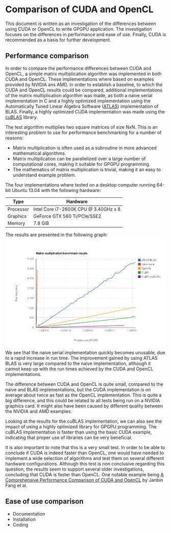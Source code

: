 Comparison of CUDA and OpenCL
=============================

This document is written as an investigation of the differences between using CUDA or OpenCL to write GPGPU application. The investigation focuses on the differences in performance and ease of use. Finally, CUDA is recommended as a basis for further development.


Performance comparison
----------------------

In order to compare the performance differences between CUDA and OpenCL, a simple matrix multiplication algorithm was implemented in both CUDA and OpenCL. These implementations where based on examples provided by NVIDIA ans AMD. In order to establish a baseline, to which the CUDA and OpenCL results could be compared, additional implementations of the matrix multiplication algorithm was made, as both a naive serial implementation in C and a highly optimized implementation using the Automatically Tuned Linear Algebra Software ([ATLAS](http://math-atlas.sourceforge.net/)) implementation of BLAS. Finally, a highly optimized CUDA implementation was made using the [cuBLAS](https://developer.nvidia.com/cuBLAS) library.

The test algorithm multiplies two square matrices of size NxN. This is an interesting problem to use for performance benchmarking for a number of reasons:

* Matrix multiplication is often used as a subroutine in more advanced mathematical algorithms.
* Matrix multiplication can be parallelized over a large number of computational cores, making it suitable for GPGPU programming.
* The mathematics of matrix multiplication is trivial, making it an easy to understand example problem.

The four implementations where tested on a desktop computer running 64-bit Ubuntu 13.04 with the following hardware:

| Type       | Hardware                              |
|------------|---------------------------------------|
| Processor  | Intel Core i7-2600K CPU @ 3.40GHz x 8 |
| Graphics   | GeForce GTX 560 Ti/PCIe/SSE2          |
| Memory     | 7.8 GiB                               |

The results are presented in the following graph:
![matrix-multiplication-benchmark](matrix-multiplication-benchmark-results.png)
We see that the naive serial implementation quickly becomes unusable, due to a rapid increase in run time. The improvement gained by using ATLAS BLAS is very large compared to the naive implementation, although it cannot keep up with the run times achieved by the CUDA and OpenCL implementations.

The difference between CUDA and OpenCL is quite small, compared to the naive and BLAS implementations, but the CUDA implementation is on average about twice as fast as the OpenCL implementation. This is quite a big difference, and this could be related to all tests being run on a NVIDIA graphics card. It might also have been caused by different quality between the NVIDIA and AMD examples.

Looking at the results for the cuBLAS implementation, we can also see the impact of using a highly optimized library for GPGPU programming. The cuBLAS implementation is faster than using the basic CUDA example, indicating that proper use of libraries can be very beneficial.

It is also important to note that this is a very small test. In order to be able to conclude if CUDA is indeed faster than OpenCL, one would have needed to implement a wide selection of algorithms and test them on several different hardware configurations. Although this test is non conclusive regarding this question, the results seem to support several older investigations, concluding that CUDA is faster than OpenCL. One notable example being [A Comprehensive Performance Comparison of
CUDA and OpenCL](https://www.google.com/url?sa=t&rct=j&q=&esrc=s&source=web&cd=1&cad=rja&ved=0CC4QFjAA&url=http%3A%2F%2Fwww.researchgate.net%2Fpublication%2F224262957_A_Comprehensive_Performance_Comparison_of_CUDA_and_OpenCL%2Ffile%2F9c96051c2bd67d9896.pdf&ei=a17WUp3IAe2MyQPYtYHYCA&usg=AFQjCNFH4LaF52l3MCQh4a2M7l-EA0zvdA&sig2=oBxdSx4bOewMRbnzqrlARQ) by Janbin Fang et al.


Ease of use comparison
----------------------

* Documentation
* Installation
* Coding